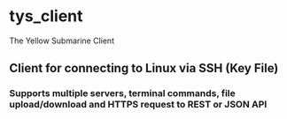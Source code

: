 # tys_client
The Yellow Submarine Client
## Client for connecting to Linux via SSH (Key File)
### Supports multiple servers, terminal commands, file upload/download and HTTPS request to REST or JSON API
